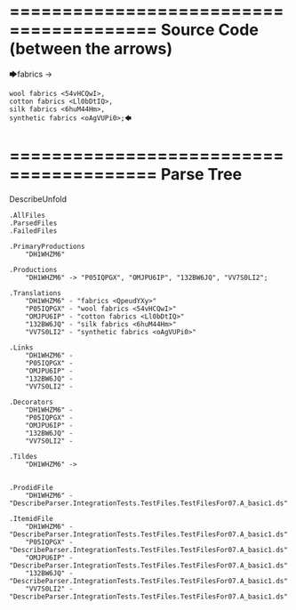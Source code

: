 ========================================
Source Code (between the arrows)
========================================

🡆fabrics <QpeudYXy> ->

	wool fabrics <54vHCQwI>,
	cotton fabrics <Ll0bDtIQ>,
	silk fabrics <6huM44Hm>,
	synthetic fabrics <oAgVUPi0>;🡄

========================================
Parse Tree
========================================
DescribeUnfold

    .AllFiles
    .ParsedFiles
    .FailedFiles

    .PrimaryProductions
        "DH1WHZM6" 

    .Productions
        "DH1WHZM6" -> "P05IQPGX", "OMJPU6IP", "132BW6JQ", "VV7S0LI2";

    .Translations
        "DH1WHZM6" - "fabrics <QpeudYXy>"
        "P05IQPGX" - "wool fabrics <54vHCQwI>"
        "OMJPU6IP" - "cotton fabrics <Ll0bDtIQ>"
        "132BW6JQ" - "silk fabrics <6huM44Hm>"
        "VV7S0LI2" - "synthetic fabrics <oAgVUPi0>"

    .Links
        "DH1WHZM6" - 
        "P05IQPGX" - 
        "OMJPU6IP" - 
        "132BW6JQ" - 
        "VV7S0LI2" - 

    .Decorators
        "DH1WHZM6" - 
        "P05IQPGX" - 
        "OMJPU6IP" - 
        "132BW6JQ" - 
        "VV7S0LI2" - 

    .Tildes
        "DH1WHZM6" -> 


    .ProdidFile
        "DH1WHZM6" - "DescribeParser.IntegrationTests.TestFiles.TestFilesFor07.A_basic1.ds"

    .ItemidFile
        "DH1WHZM6" - "DescribeParser.IntegrationTests.TestFiles.TestFilesFor07.A_basic1.ds"
        "P05IQPGX" - "DescribeParser.IntegrationTests.TestFiles.TestFilesFor07.A_basic1.ds"
        "OMJPU6IP" - "DescribeParser.IntegrationTests.TestFiles.TestFilesFor07.A_basic1.ds"
        "132BW6JQ" - "DescribeParser.IntegrationTests.TestFiles.TestFilesFor07.A_basic1.ds"
        "VV7S0LI2" - "DescribeParser.IntegrationTests.TestFiles.TestFilesFor07.A_basic1.ds"

